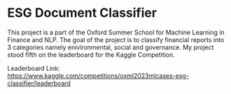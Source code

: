 # ESG Document Classifier
This project is a part of the Oxford Summer School for Machine Learning in Finance and NLP. The goal of the project is to classify financial reports into 3 categories namely enivironmental, social and governance.
My project stood fifth on the leaderboard for the Kaggle Competition. 

Leaderboard Link: https://www.kaggle.com/competitions/oxml2023mlcases-esg-classifier/leaderboard
